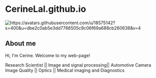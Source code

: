 # CerineLal.github.io
<picture>
 <source media="(prefers-color-scheme: dark)" srcset="https://avatars.githubusercontent.com/u/18575142?s=400&u=dbe2c0ab5e3dd7766505c9c06f69a688cb260638&v=4">
 <source media="(prefers-color-scheme: light)" srcset="https://avatars.githubusercontent.com/u/18575142?s=400&u=dbe2c0ab5e3dd7766505c9c06f69a688cb260638&v=4">
 <img alt="https://avatars.githubusercontent.com/u/18575142?s=400&u=dbe2c0ab5e3dd7766505c9c06f69a688cb260638&v=4" src="https://avatars.githubusercontent.com/u/18575142?s=400&u=dbe2c0ab5e3dd7766505c9c06f69a688cb260638&v=4">
</picture>

## About me
Hi, I'm Cerine. Welcome to my web-page!

Research Scientist || Image and signal processing|| Automotive Camera Image Quality || Optics || Medical imaging and Diagnostics

